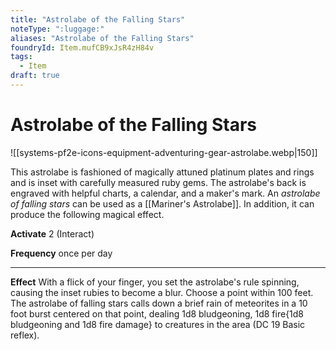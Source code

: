 ```yaml
---
title: "Astrolabe of the Falling Stars"
noteType: ":luggage:"
aliases: "Astrolabe of the Falling Stars"
foundryId: Item.mufCB9xJsR4zH84v
tags:
  - Item
draft: true
---
```


# Astrolabe of the Falling Stars
![[systems-pf2e-icons-equipment-adventuring-gear-astrolabe.webp|150]]

This astrolabe is fashioned of magically attuned platinum plates and rings and is inset with carefully measured ruby gems. The astrolabe's back is engraved with helpful charts, a calendar, and a maker's mark. An _astrolabe of falling stars_ can be used as a [[Mariner's Astrolabe]]. In addition, it can produce the following magical effect.

**Activate** 2 (Interact)

**Frequency** once per day

* * *

**Effect** With a flick of your finger, you set the astrolabe's rule spinning, causing the inset rubies to become a blur. Choose a point within 100 feet. The astrolabe of falling stars calls down a brief rain of meteorites in a 10 foot burst centered on that point, dealing 1d8 bludgeoning, 1d8 fire{1d8 bludgeoning and 1d8 fire damage} to creatures in the area (DC 19 Basic reflex).

